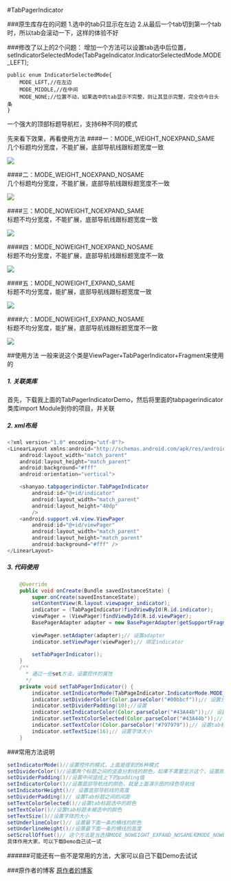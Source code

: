 #TabPagerIndicator

###原生库存在的问题
1.选中的tab只显示在左边
2.从最后一个tab切到第一个tab时，所以tab会滚动一下，这样的体验不好

###修改了以上的2个问题：
增加一个方法可以设置tab选中后位置，setIndicatorSelectedMode(TabPageIndicator.IndicatorSelectedMode.MODE_LEFT);
 
    public enum IndicatorSelectedMode{
        MODE_LEFT,//在左边
        MODE_MIDDLE,//在中间
        MODE_NONE;//位置不动，如果选中的tab显示不完整，则让其显示完整，完全仿今日头条
    }


一个强大的顶部标题导航栏，支持6种不同的模式<br>

先来看下效果，再看使用方法
####一：MODE_WEIGHT_NOEXPAND_SAME<br>
几个标题均分宽度，不能扩展，底部导航线跟标题宽度一致<br>

![](https://raw.githubusercontent.com/shanyao0/TabPagerIndicatorDemo/master/gif/1.gif)  <br>

####二：MODE_WEIGHT_NOEXPAND_NOSAME<br>
几个标题均分宽度，不能扩展，底部导航线跟标题宽度不一致<br>

![](https://raw.githubusercontent.com/shanyao0/TabPagerIndicatorDemo/master/gif/2.gif)  <br>

####三：MODE_NOWEIGHT_NOEXPAND_SAME<br>
标题不均分宽度，不能扩展，底部导航线跟标题宽度一致<br>

![](https://raw.githubusercontent.com/shanyao0/TabPagerIndicatorDemo/master/gif/3.gif)  

####四：MODE_NOWEIGHT_NOEXPAND_NOSAME<br>
标题不均分宽度，不能扩展，底部导航线跟标题宽度不一致<br>

![](https://raw.githubusercontent.com/shanyao0/TabPagerIndicatorDemo/master/gif/4.gif)  <br>

####五：MODE_NOWEIGHT_EXPAND_SAME<br>
标题不均分宽度，能扩展，底部导航线跟标题宽度一致<br>

![](https://raw.githubusercontent.com/shanyao0/TabPagerIndicatorDemo/master/gif/5.gif)  <br>

####六：MODE_NOWEIGHT_EXPAND_NOSAME<br>
标题不均分宽度，能扩展，底部导航线跟标题宽度不一致<br>

![](https://raw.githubusercontent.com/shanyao0/TabPagerIndicatorDemo/master/gif/6.gif)  <br>

##使用方法
一般来说这个类是ViewPager+TabPagerIndicator+Fragment来使用的<br>

##### 1. 关联类库<br>
首先，下载我上面的TabPagerIndicatorDemo，然后将里面的tabpagerindicator类库import Module到你的项目，并关联
##### 2. xml布局
```Java
<?xml version="1.0" encoding="utf-8"?>
<LinearLayout xmlns:android="http://schemas.android.com/apk/res/android"
    android:layout_width="match_parent"
    android:layout_height="match_parent"
    android:background="#fff"
    android:orientation="vertical">

    <shanyao.tabpagerindictor.TabPageIndicator
        android:id="@+id/indicator"
        android:layout_width="match_parent"
        android:layout_height="40dp"
        />
    <android.support.v4.view.ViewPager
        android:id="@+id/viewPager"
        android:layout_width="match_parent"
        android:layout_height="match_parent"
        android:background="#fff" />
</LinearLayout>
```
##### 3. 代码使用
```Java
    @Override
    public void onCreate(Bundle savedInstanceState) {
        super.onCreate(savedInstanceState);
        setContentView(R.layout.viewpager_indicator);
        indicator = (TabPageIndicator)findViewById(R.id.indicator);
        viewPager = (ViewPager)findViewById(R.id.viewPager);
        BasePagerAdapter adapter = new BasePagerAdapter(getSupportFragmentManager());
        
        viewPager.setAdapter(adapter);// 设置adapter
        indicator.setViewPager(viewPager);// 绑定indicator
        
        setTabPagerIndicator();
    }
    /**
      * 通过一些set方法，设置控件的属性
      */
    private void setTabPagerIndicator() {
        indicator.setIndicatorMode(TabPageIndicator.IndicatorMode.MODE_WEIGHT_NOEXPAND_SAME);// 设置模式，一定要先设置模式
        indicator.setDividerColor(Color.parseColor("#00bbcf"));// 设置分割线的颜色
        indicator.setDividerPadding(10);//设置
        indicator.setIndicatorColor(Color.parseColor("#43A44b"));// 设置底部导航线的颜色
        indicator.setTextColorSelected(Color.parseColor("#43A44b"));// 设置tab标题选中的颜色
        indicator.setTextColor(Color.parseColor("#797979"));// 设置tab标题未被选中的颜色
        indicator.setTextSize(16);// 设置字体大小
    }
```
###常用方法说明
```Java
setIndicatorMode()//设置控件的模式，上面是提到的6种模式
setDividerColor()//设置两个标题之间的竖直分割线的颜色，如果不需要显示这个，设置颜色为透明即可
setDividerPadding()//设置中间竖线上下的padding值
setIndicatorColor()//设置底部导航线的颜色，就是上面演示图的绿色导航线
setIndicatorHeight()// 设置底部导航线的高度
setDividerPadding()// 设置Tab标题之间的间距
setTextColorSelected()//设置tab标题选中的颜色
setTextColor()//设置tab标题未被选中的颜色
setTextSize()//设置字体的大小
setUnderlineColor()// 设置最下面一条的横线的颜色
setUnderlineHeight()//设置最下面一条的横线的高度
setScrollOffset()// 这个方法是当选择MODE_NOWEIGHT_EXPAND_NOSAME和MODE_NOWEIGHT_EXPAND_SAME这两个模式的时候有作用
具体作用大家，可以下载Demo自己试一试

```
######可能还有一些不是常用的方法，大家可以自己下载Demo去试试

###原作者的博客
[原作者的博客](http://blog.csdn.net/shan_yao)  
